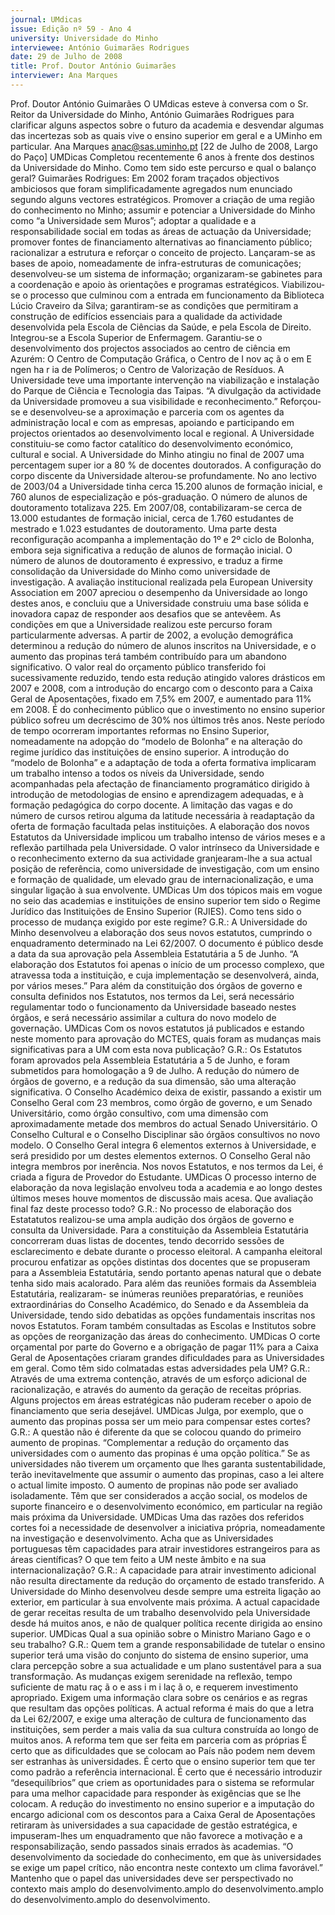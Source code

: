 ```yaml
---
journal: UMdicas
issue: Edição nº 59 - Ano 4
university: Universidade do Minho
interviewee: António Guimarães Rodrigues
date: 29 de Julho de 2008
title: Prof. Doutor António Guimarães
interviewer: Ana Marques
---
```


Prof. Doutor António Guimarães
O UMdicas esteve à conversa com o Sr. Reitor da Universidade do
Minho, António Guimarães Rodrigues para clarificar alguns
aspectos sobre o futuro da academia e desvendar algumas das
incertezas sob as quais vive o ensino superior em geral e a UMinho em
particular.
Ana Marques
anac@sas.uminho.pt
[22 de Julho de 2008, Largo do Paço]
UMDicas Completou recentemente 6
anos à frente dos destinos da
Universidade do Minho. Como tem
sido este percurso e qual o balanço
geral?
Guimarães Rodrigues: Em 2002
foram traçados objectivos
ambiciosos que foram
simplificadamente agregados num
enunciado segundo alguns vectores
estratégicos. Promover a criação de
uma região do conhecimento no
Minho; assumir e potenciar a
Universidade do Minho como “a
Universidade sem Muros”; adoptar a
qualidade e a responsabilidade social
em todas as áreas de actuação da
Universidade; promover fontes de
financiamento alternativas ao
financiamento público; racionalizar a
estrutura e reforçar o conceito de
projecto.
Lançaram-se as bases de apoio,
nomeadamente de infra-estruturas
de comunicações; desenvolveu-se
um sistema de informação;
organizaram-se gabinetes para a
coordenação e apoio às orientações e
programas estratégicos.
Viabilizou-se o processo que
culminou com a entrada em
funcionamento da Biblioteca Lúcio
Craveiro da Silva; garantiram-se as
condições que permitiram a
construção de edifícios essenciais
para a qualidade da actividade
desenvolvida pela Escola de Ciências
da Saúde, e pela Escola de Direito.
Integrou-se a Escola Superior de
Enfermagem.
Garantiu-se o desenvolvimento dos
projectos associados ao centro de
ciência em Azurém: O Centro de
Computação Gráfica, o Centro de
I nov aç ã o em E ngen ha r ia de
Polímeros; o Centro de Valorização de
Resíduos. A Universidade teve uma
importante intervenção na
viabilização e instalação do Parque
de Ciência e Tecnologia das Taipas.
“A divulgação da
actividade da
Universidade
promoveu a sua
visibilidade e
reconhecimento.”
Reforçou-se e desenvolveu-se a
aproximação e parceria com os
agentes da administração local e com
as empresas, apoiando e
participando em projectos orientados
ao desenvolvimento local e regional.
A Universidade constituiu-se como
factor catalítico do desenvolvimento
económico, cultural e social.
A Universidade do Minho atingiu no
final de 2007 uma percentagem
super ior a 80 % de docentes
doutorados.
A configuração do corpo discente da
Universidade alterou-se
profundamente. No ano lectivo de
2003/04 a Universidade tinha cerca
15.200 alunos de formação inicial, e
760 alunos de especialização e pós-graduação. O número de alunos de
doutoramento totalizava 225. Em
2007/08, contabilizaram-se cerca de
13.000 estudantes de formação
inicial, cerca de 1.760 estudantes de
mestrado e 1.023 estudantes de
doutoramento. Uma parte desta
reconfiguração acompanha a
implementação do 1º e 2º ciclo de
Bolonha, embora seja significativa a
redução de alunos de formação
inicial. O número de alunos de
doutoramento é expressivo, e traduz
a firme consolidação da Universidade
do Minho como universidade de
investigação.
A avaliação institucional realizada
pela European University Association
em 2007 apreciou o desempenho da
Universidade ao longo destes anos, e
concluiu que a Universidade
construiu uma base sólida e
inovadora capaz de responder aos
desafios que se antevêem.
As condições em que a Universidade
realizou este percurso foram
particularmente adversas.
A partir de 2002, a evolução
demográfica determinou a redução
do número de alunos inscritos na
Universidade, e o aumento das
propinas terá também contribuído
para um abandono significativo.
O valor real do orçamento público
transferido foi sucessivamente
reduzido, tendo esta redução
atingido valores drásticos em 2007 e
2008, com a introdução do encargo
com o desconto para a Caixa Geral de
Aposentações, fixado em 7,5% em
2007, e aumentado para 11% em
2008. É do conhecimento público que
o investimento no ensino superior
público sofreu um decréscimo de 30%
nos últimos três anos.
Neste período de tempo ocorreram
importantes reformas no Ensino
Superior, nomeadamente na adopção
do “modelo de Bolonha” e na
alteração do regime jurídico das
instituições de ensino superior.
A introdução do “modelo de Bolonha”
e a adaptação de toda a oferta
formativa implicaram um trabalho
intenso a todos os níveis da
Universidade, sendo acompanhadas
pela afectação de financiamento
programático dirigido à introdução de
metodologias de ensino e
aprendizagem adequadas, e à
formação pedagógica do corpo
docente.
A limitação das vagas e do número de
cursos retirou alguma da latitude
necessária à readaptação da oferta
de formação facultada pelas
instituições.
A elaboração dos novos Estatutos da
Universidade implicou um trabalho
intenso de vários meses e a reflexão
partilhada pela Universidade.
O valor intrínseco da Universidade e o
reconhecimento externo da sua
actividade granjearam-lhe a sua
actual posição de referência, como
universidade de investigação, com
um ensino e formação de qualidade,
um elevado grau de
internacionalização, e uma singular
ligação à sua envolvente.
UMDicas Um dos tópicos mais em
vogue no seio das academias e
instituições de ensino superior tem
sido o Regime Jurídico das
Instituições de Ensino Superior
(RJIES). Como tens sido o processo
de mudança exigido por este regime?
G.R.: A Universidade do Minho
desenvolveu a elaboração dos seus
novos estatutos, cumprindo o
enquadramento determinado na Lei
62/2007. O documento é público
desde a data da sua aprovação pela
Assembleia Estatutária a 5 de Junho.
“A elaboração dos
Estatutos foi apenas o
início de um processo
complexo, que
atravessa toda a
instituição, e cuja
implementação se
desenvolverá, ainda,
por vários meses.”
Para além da constituição dos órgãos
de governo e consulta definidos nos
Estatutos, nos termos da Lei, será
necessário regulamentar todo o
funcionamento da Universidade
baseado nestes órgãos, e será
necessário assimilar a cultura do
novo modelo de governação.
UMDicas Com os novos estatutos já
publicados e estando neste momento
para aprovação do MCTES, quais
foram as mudanças mais
significativas para a UM com esta
nova publicação?
G.R.: Os Estatutos foram aprovados
pela Assembleia Estatutária a 5 de
Junho, e foram submetidos para
homologação a 9 de Julho.
A redução do número de órgãos de
governo, e a redução da sua
dimensão, são uma alteração
significativa. O Conselho Académico
deixa de existir, passando a existir um
Conselho Geral com 23 membros,
como órgão de governo, e um Senado
Universitário, como órgão consultivo,
com uma dimensão com
aproximadamente metade dos
membros do actual Senado
Universitário. O Conselho Cultural e o
Conselho Disciplinar são órgãos
consultivos no novo modelo.
O Conselho Geral integra 6 elementos
externos à Universidade, e será
presidido por um destes elementos
externos. O Conselho Geral não
integra membros por inerência.
Nos novos Estatutos, e nos termos da
Lei, é criada a figura de Provedor do
Estudante.
UMDicas O processo interno de
elaboração da nova legislação
envolveu toda a academia e ao longo
destes últimos meses houve
momentos de discussão mais acesa.
Que avaliação final faz deste
processo todo?
G.R.: No processo de elaboração dos
Estatatutos realizou-se uma ampla
audição dos órgãos de governo e
consulta da Universidade.
Para a constituição da Assembleia
Estatutária concorreram duas listas
de docentes, tendo decorrido
sessões de esclarecimento e debate
durante o processo eleitoral. A
campanha eleitoral procurou
enfatizar as opções distintas dos
docentes que se propuseram para a
Assembleia Estatutária, sendo
portanto apenas natural que o debate
tenha sido mais acalorado.
Para além das reuniões formais da
Assembleia Estatutária, realizaram-
se inúmeras reuniões preparatórias,
e reuniões extraordinárias do
Conselho Académico, do Senado e da
Assembleia da Universidade, tendo
sido debatidas as opções
fundamentais inscritas nos novos
Estatutos.
Foram também consultadas as
Escolas e Institutos sobre as opções
de reorganização das áreas do
conhecimento.
UMDicas O corte orçamental por
parte do Governo e a obrigação de
pagar 11% para a Caixa Geral de
Aposentações criaram grandes
dificuldades para as Universidades
em geral. Como têm sido colmatadas
estas adversidades pela UM?
G.R.: Através de uma extrema
contenção, através de um esforço
adicional de racionalização, e através
do aumento da geração de receitas
próprias. Alguns projectos em áreas
estratégicas não puderam receber o
apoio de financiamento que seria
desejável.
UMDicas Julga, por exemplo, que o
aumento das propinas possa ser um
meio para compensar estes cortes?
G.R.: A questão não é diferente da que
se colocou quando do primeiro
aumento de propinas.
“Complementar a
redução do orçamento
das universidades
com o aumento das
propinas é uma opção
política.”
Se as universidades não tiverem um
orçamento que lhes garanta
sustentabilidade, terão
inevitavelmente que assumir o
aumento das propinas, caso a lei
altere o actual limite imposto.
O aumento de propinas não pode ser
avaliado isoladamente. Têm que ser
considerados a acção social, os
modelos de suporte financeiro e o
desenvolvimento económico, em
particular na região mais próxima da
Universidade.
UMDicas Uma das razões dos
referidos cortes foi a necessidade de
desenvolver a iniciativa própria,
nomeadamente na investigação e
desenvolvimento. Acha que as
Universidades portuguesas têm
capacidades para atrair investidores
estrangeiros para as áreas
científicas? O que tem feito a UM
neste âmbito e na sua
internacionalização?
G.R.: A capacidade para atrair
investimento adicional não resulta
directamente da redução do
orçamento de estado transferido.
A Universidade do Minho desenvolveu
desde sempre uma estreita ligação
ao exterior, em particular à sua
envolvente mais próxima.
A actual capacidade de gerar receitas
resulta de um trabalho desenvolvido
pela Universidade desde há muitos
anos, e não de qualquer política
recente dirigida ao ensino superior.
UMDicas Qual a sua opinião sobre o
Ministro Mariano Gago e o seu
trabalho?
G.R.: Quem tem a grande
responsabilidade de tutelar o ensino
superior terá uma visão do conjunto
do sistema de ensino superior, uma
clara percepção sobre a sua
actualidade e um plano sustentável
para a sua transformação.
As mudanças exigem serenidade na
reflexão, tempo suficiente de
matu raç ã o e ass i m i laç ã o, e
requerem investimento apropriado.
Exigem uma informação clara sobre
os cenários e as regras que resultam
das opções políticas.
A actual reforma é mais do que a letra
da Lei 62/2007, e exige uma alteração
de cultura de funcionamento das
instituições, sem perder a mais valia
da sua cultura construída ao longo de
muitos anos. A reforma tem que ser
feita em parceria com as próprias
É certo que as dificuldades que se
colocam ao País não podem nem
devem ser estranhas às
universidades. É certo que o ensino
superior tem que ter como padrão a
referência internacional. É certo que é
necessário introduzir
“desequilíbrios” que criem as
oportunidades para o sistema se
reformular para uma melhor
capacidade para responder às
exigências que se lhe colocam.
A redução do investimento no ensino
superior e a imputação do encargo
adicional com os descontos para a
Caixa Geral de Aposentações
retiraram às universidades a sua
capacidade de gestão estratégica, e
impuseram-lhes um enquadramento
que não favorece a motivação e a
responsabilização, sendo passados
sinais errados às academias.
“O desenvolvimento da
sociedade do
conhecimento, em que
às universidades se
exige um papel crítico,
não encontra neste
contexto um clima
favorável.”
Mantenho que o papel das
universidades deve ser
perspectivado no contexto mais
amplo do desenvolvimento.amplo do desenvolvimento.amplo do desenvolvimento.amplo do desenvolvimento.